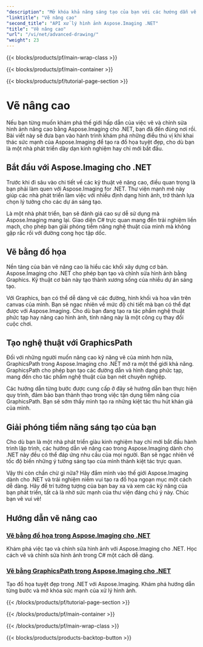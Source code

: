 ```yaml
---
"description": "Mở khóa khả năng sáng tạo của bạn với các hướng dẫn vẽ nâng cao trong Aspose.Imaging cho .NET. Học cách tạo và chỉnh sửa hình ảnh dễ dàng bằng C#."
"linktitle": "Vẽ nâng cao"
"second_title": "API xử lý hình ảnh Aspose.Imaging .NET"
"title": "Vẽ nâng cao"
"url": "/vi/net/advanced-drawing/"
"weight": 23
---
```


{{< blocks/products/pf/main-wrap-class >}}

{{< blocks/products/pf/main-container >}}

{{< blocks/products/pf/tutorial-page-section >}}

# Vẽ nâng cao


Nếu bạn từng muốn khám phá thế giới hấp dẫn của việc vẽ và chỉnh sửa hình ảnh nâng cao bằng Aspose.Imaging cho .NET, bạn đã đến đúng nơi rồi. Bài viết này sẽ đưa bạn vào hành trình khám phá những điều thú vị khi khai thác sức mạnh của Aspose.Imaging để tạo ra đồ họa tuyệt đẹp, cho dù bạn là một nhà phát triển dày dạn kinh nghiệm hay chỉ mới bắt đầu.

## Bắt đầu với Aspose.Imaging cho .NET

Trước khi đi sâu vào chi tiết về các kỹ thuật vẽ nâng cao, điều quan trọng là bạn phải làm quen với Aspose.Imaging for .NET. Thư viện mạnh mẽ này giúp các nhà phát triển làm việc với nhiều định dạng hình ảnh, trở thành lựa chọn lý tưởng cho các dự án sáng tạo.

Là một nhà phát triển, bạn sẽ đánh giá cao sự dễ sử dụng mà Aspose.Imaging mang lại. Giao diện C# trực quan mang đến trải nghiệm liền mạch, cho phép bạn giải phóng tiềm năng nghệ thuật của mình mà không gặp rắc rối với đường cong học tập dốc.

## Vẽ bằng đồ họa

Nền tảng của bản vẽ nâng cao là hiểu các khối xây dựng cơ bản. Aspose.Imaging cho .NET cho phép bạn tạo và chỉnh sửa hình ảnh bằng Graphics. Kỹ thuật cơ bản này tạo thành xương sống của nhiều dự án sáng tạo. 

Với Graphics, bạn có thể dễ dàng vẽ các đường, hình khối và hoa văn trên canvas của mình. Bạn sẽ ngạc nhiên về mức độ chi tiết mà bạn có thể đạt được với Aspose.Imaging. Cho dù bạn đang tạo ra tác phẩm nghệ thuật phức tạp hay nâng cao hình ảnh, tính năng này là một công cụ thay đổi cuộc chơi.

## Tạo nghệ thuật với GraphicsPath

Đối với những người muốn nâng cao kỹ năng vẽ của mình hơn nữa, GraphicsPath trong Aspose.Imaging cho .NET mở ra một thế giới khả năng. GraphicsPath cho phép bạn tạo các đường dẫn và hình dạng phức tạp, mang đến cho tác phẩm nghệ thuật của bạn nét chuyên nghiệp.

Các hướng dẫn từng bước được cung cấp ở đây sẽ hướng dẫn bạn thực hiện quy trình, đảm bảo bạn thành thạo trong việc tận dụng tiềm năng của GraphicsPath. Bạn sẽ sớm thấy mình tạo ra những kiệt tác thu hút khán giả của mình.

## Giải phóng tiềm năng sáng tạo của bạn

Cho dù bạn là một nhà phát triển giàu kinh nghiệm hay chỉ mới bắt đầu hành trình lập trình, các hướng dẫn vẽ nâng cao trong Aspose.Imaging dành cho .NET này đều có thể đáp ứng nhu cầu của mọi người. Bạn sẽ ngạc nhiên về tốc độ biến những ý tưởng sáng tạo của mình thành kiệt tác trực quan.

Vậy thì còn chần chừ gì nữa? Hãy đắm mình vào thế giới Aspose.Imaging dành cho .NET và trải nghiệm niềm vui tạo ra đồ họa ngoạn mục một cách dễ dàng. Hãy để trí tưởng tượng của bạn bay xa và xem các kỹ năng của bạn phát triển, tất cả là nhờ sức mạnh của thư viện đáng chú ý này. Chúc bạn vẽ vui vẻ!
## Hướng dẫn vẽ nâng cao
### [Vẽ bằng đồ họa trong Aspose.Imaging cho .NET](./draw-using-graphics/)
Khám phá việc tạo và chỉnh sửa hình ảnh với Aspose.Imaging cho .NET. Học cách vẽ và chỉnh sửa hình ảnh trong C# một cách dễ dàng.
### [Vẽ bằng GraphicsPath trong Aspose.Imaging cho .NET](./draw-using-graphicspath/)
Tạo đồ họa tuyệt đẹp trong .NET với Aspose.Imaging. Khám phá hướng dẫn từng bước và mở khóa sức mạnh của xử lý hình ảnh.

{{< /blocks/products/pf/tutorial-page-section >}}

{{< /blocks/products/pf/main-container >}}

{{< /blocks/products/pf/main-wrap-class >}}

{{< blocks/products/products-backtop-button >}}